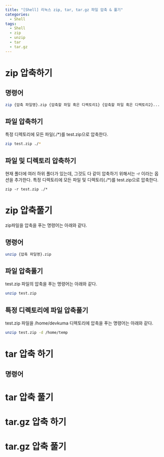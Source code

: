 ```yaml
---
title: "[Shell] 리눅스 zip, tar, tar.gz 파일 압축 & 풀기"
categories:
  - Shell
tags:
  - Shell
  - zip
  - unzip
  - tar
  - tar.gz
---
```


# zip 압축하기

## 명령어

```bash
zip {압축 파일명}.zip {압축할 파일 혹은 디렉토리1} {압축할 파일 혹은 디렉토리2}...
```

## 파일 압축하기

특정 디렉토리에 모든 파일(./*)를 test.zip으로 압축한다.

```bash
zip test.zip ./*
```
## 파일 및 디렉토리 압축하기

현재 폴더에 여러 하위 폴더가 있는데, 그것도 다 같이 압축하기 위해서는 -r 이라는 옵션을 추가한다.
특정 디렉토리에 모든 파일 및 디렉토리(./*)를 test.zip으로 압축한다.

```
zip -r test.zip ./*
```

# zip 압축풀기

zip파일을 압축을 푸는 명령어는 아래와 같다.

## 명령어

```bash
unzip {압축 파일명}.zip
```

## 파일 압축풀기

test.zip 파일의 압축을 푸는 명령어는 아래와 같다.

```bash
unzip test.zip
```

## 특정 디렉토리에 파일 압축풀기

test.zip 파일을 /home/devkuma 디렉토리에 압축을 푸는 명령어는 아래와 같다.

```bash
unzip test.zip -d /home/temp 
```

# tar 압축 하기

## 명령어

# tar 압축 풀기
# tar.gz 압축 하기
# tar.gz 압축 풀기

